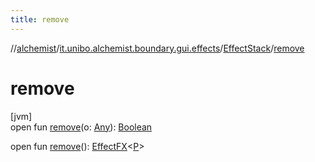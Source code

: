 ```yaml
---
title: remove
---
```

//[alchemist](../../../index.html)/[it.unibo.alchemist.boundary.gui.effects](../index.html)/[EffectStack](index.html)/[remove](remove.html)



# remove



[jvm]\
open fun [remove](remove.html)(o: [Any](https://kotlinlang.org/api/latest/jvm/stdlib/kotlin/-any/index.html)): [Boolean](https://kotlinlang.org/api/latest/jvm/stdlib/kotlin/-boolean/index.html)

open fun [remove](remove.html)(): [EffectFX](../-effect-f-x/index.html)<[P](../../it.unibo.alchemist.boundary.gui.effects.json/-effect-serializer/effect-from-file.html)>




